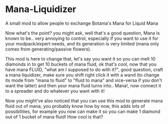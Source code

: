 # Mana-Liquidizer
A small mod to allow people to exchange Botania's Mana for Liquid Mana

Now what's the point? you might ask, well that's a good question, Mana is known to be.. very annoying to control, especially if you want to use it for your modpack/expert needs, and its generation is very limited (mana only comes from generating/passive flowers).

This mod is here to change that, let's say you want it so you can melt 10 diamonds in to get 10 buckets of mana fluid, ok that's cool, now that you have mana FLUID, "what am I supposed to do with it?", good question, craft a mana liquidizer, make sure you shift right click it with a wand (to change its mode from "mana to fluid" to "fluid to mana" and vice-versa if you don't want the latter) and then your mana fluid turns into.. Mana!, now connect it to a spreader and do whatever you want with it!

Now you might've also noticed that you can use this mod to generate mana fluid out of mana, you probably know how by now, this adds lots of possibilities, for example you now can make it so you can make 1 diamond out of 1 bucket of mana fluid! How cool is that?
